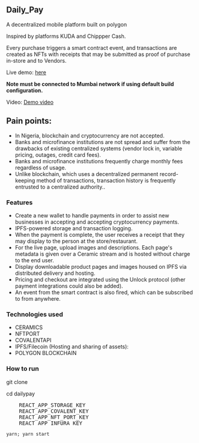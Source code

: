 
## Daily_Pay

A decentralized mobile platform built on polygon

Inspired by platforms KUDA and Chippper Cash.

Every purchase triggers a smart contract event, and transactions are created as NFTs with receipts that may be submitted as proof of purchase in-store and to Vendors. 

Live demo: <a href="" target="_blank">here</a>

<b>Note must be connected to Mumbai network if using default build configuration.</b>

Video: <a href="" target="_blank">Demo video</a>


## Pain points:

- In Nigeria, blockchain and cryptocurrency are not accepted.
- Banks and microfinance institutions are not spread and suffer from the drawbacks of existing centralized systems (vendor lock in, variable pricing, outages, credit card fees).
- Banks and microfinance institutions frequently charge monthly fees regardless of usage.
- Unlike blockchain, which uses a decentralized permanent record-keeping method of transactions, transaction history is frequently entrusted to a centralized authority..


### Features

- Create a new wallet to handle payments in order to assist new businesses in accepting and accepting cryptocurrency payments.
- IPFS-powered storage and transaction logging.
- When the payment is complete, the user receives a receipt that they may display to the person at the store/restaurant.
- For the live page, upload images and descriptions. Each page's metadata is given over a Ceramic stream and is hosted without charge to the end user.
- Display downloadable product pages and images housed on IPFS via distributed delivery and hosting.
- Pricing and checkout are integrated using the Unlock protocol (other payment integrations could also be added).
- An event from the smart contract is also fired, which can be subscribed to from anywhere.

### Technologies used

- CERAMICS
- NFTPORT 
- COVALENTAPI 
- IPFS/Filecoin (Hosting and sharing of assets): 
- POLYGON BLOCKCHAIN


### How to run

git clone

cd dailypay

<pre>
    REACT_APP_STORAGE_KEY 
    REACT_APP_COVALENT_KEY 
    REACT_APP_NFT_PORT_KEY 
    REACT_APP_INFURA_KEY
</pre>

`yarn; yarn start`
